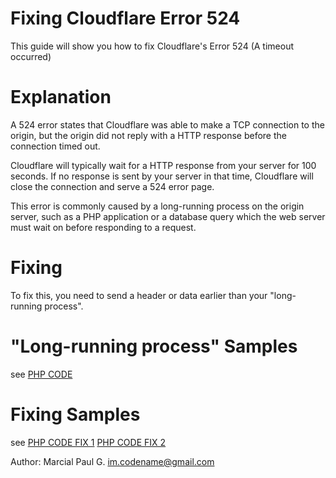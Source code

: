# Fixing Cloudflare Error 524
This guide will show you how to fix Cloudflare's Error 524 (A timeout occurred)

# Explanation
A 524 error states that Cloudflare was able to make a TCP connection to the origin, but the origin did not reply with a HTTP response before the connection timed out.

Cloudflare will typically wait for a HTTP response from your server for 100 seconds. If no response is sent by your server in that time, Cloudflare will close the connection and serve a 524 error page.

This error is commonly caused by a long-running process on the origin server, such as a PHP application or a database query which the web server must wait on before responding to a request.

# Fixing
To fix this, you need to send a header or data earlier than your "long-running process".

# "Long-running process" Samples
see [PHP CODE](https://github.com/marcialpaulg/Fixing-Cloudflare-Error-524/blob/master/long-running-proccess.php)

# Fixing Samples
see [PHP CODE FIX 1](https://github.com/marcialpaulg/Fixing-Cloudflare-Error-524/blob/master/long-running-proccess-FIXED.php)
[PHP CODE FIX 2](https://github.com/marcialpaulg/Fixing-Cloudflare-Error-524/blob/master/long-running-proccess-FIXED-2.php)

Author: Marcial Paul G. <im.codename@gmail.com>
